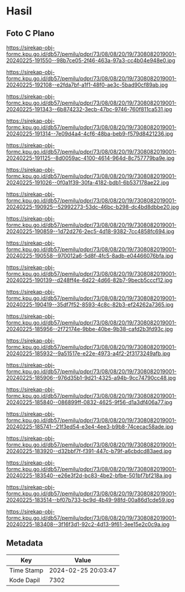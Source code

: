 # Hasil

## Foto C Plano

https://sirekap-obj-formc.kpu.go.id/db57/pemilu/pdpr/73/08/08/20/19/7308082019001-20240225-191550--98b7ce05-2f46-463a-97a3-cc4b04e948e0.jpg

https://sirekap-obj-formc.kpu.go.id/db57/pemilu/pdpr/73/08/08/20/19/7308082019001-20240225-192108--e2fda7bf-a1f1-48f0-ae3c-5bad90cf89ab.jpg

https://sirekap-obj-formc.kpu.go.id/db57/pemilu/pdpr/73/08/08/20/19/7308082019001-20240225-191343--6b874232-3ecb-47bc-9746-760f811ca531.jpg

https://sirekap-obj-formc.kpu.go.id/db57/pemilu/pdpr/73/08/08/20/19/7308082019001-20240225-191314--7e09d4a4-4cf6-48ba-beb9-f579d8421236.jpg

https://sirekap-obj-formc.kpu.go.id/db57/pemilu/pdpr/73/08/08/20/19/7308082019001-20240225-191125--8d0059ac-4100-4614-964d-8c757779ba9e.jpg

https://sirekap-obj-formc.kpu.go.id/db57/pemilu/pdpr/73/08/08/20/19/7308082019001-20240225-191026--0f0a1f39-30fa-4182-bdb1-6b537178ae22.jpg

https://sirekap-obj-formc.kpu.go.id/db57/pemilu/pdpr/73/08/08/20/19/7308082019001-20240225-190925--52992273-53dc-46bc-b298-dc4bd8dbbe20.jpg

https://sirekap-obj-formc.kpu.go.id/db57/pemilu/pdpr/73/08/08/20/19/7308082019001-20240225-190859--1d72d276-2ec5-4d18-9382-7cc4858fc694.jpg

https://sirekap-obj-formc.kpu.go.id/db57/pemilu/pdpr/73/08/08/20/19/7308082019001-20240225-190558--970012a6-5d8f-4fc5-8adb-e04466076bfa.jpg

https://sirekap-obj-formc.kpu.go.id/db57/pemilu/pdpr/73/08/08/20/19/7308082019001-20240225-190139--d248ff4e-6d22-4d66-82b7-9becb5cccf12.jpg

https://sirekap-obj-formc.kpu.go.id/db57/pemilu/pdpr/73/08/08/20/19/7308082019001-20240225-190419--35df7f52-8593-4c8c-82b3-ef24262a7365.jpg

https://sirekap-obj-formc.kpu.go.id/db57/pemilu/pdpr/73/08/08/20/19/7308082019001-20240225-185956--2f72174e-9bbe-40be-9b38-cafd2b3fd93c.jpg

https://sirekap-obj-formc.kpu.go.id/db57/pemilu/pdpr/73/08/08/20/19/7308082019001-20240225-185932--9a51517e-e22e-4973-a4f2-2f3173249afb.jpg

https://sirekap-obj-formc.kpu.go.id/db57/pemilu/pdpr/73/08/08/20/19/7308082019001-20240225-185906--976d35b1-9d21-4325-a94b-9cc74790cc48.jpg

https://sirekap-obj-formc.kpu.go.id/db57/pemilu/pdpr/73/08/08/20/19/7308082019001-20240225-185840--086899ff-0832-4625-9f56-d1a3df406a77.jpg

https://sirekap-obj-formc.kpu.go.id/db57/pemilu/pdpr/73/08/08/20/19/7308082019001-20240225-185741--21f3ed54-e3e4-4ee3-b9b8-74cecac58ade.jpg

https://sirekap-obj-formc.kpu.go.id/db57/pemilu/pdpr/73/08/08/20/19/7308082019001-20240225-183920--d32bbf7f-f391-447c-b79f-a6cbdcd83aed.jpg

https://sirekap-obj-formc.kpu.go.id/db57/pemilu/pdpr/73/08/08/20/19/7308082019001-20240225-183540--e26e3f2d-bc83-4be2-bfbe-501bf7bf218a.jpg

https://sirekap-obj-formc.kpu.go.id/db57/pemilu/pdpr/73/08/08/20/19/7308082019001-20240225-183514--bf07b733-bc9d-4b49-98fd-00a86d1cde59.jpg

https://sirekap-obj-formc.kpu.go.id/db57/pemilu/pdpr/73/08/08/20/19/7308082019001-20240225-183408--3f16f3d1-92c2-4d13-9f61-3ee15e2c0c9a.jpg


## Metadata

| Key        | Value               |
| ---------- | ------------------- |
| Time Stamp | 2024-02-25 20:03:47 |
| Kode Dapil | 7302                |



